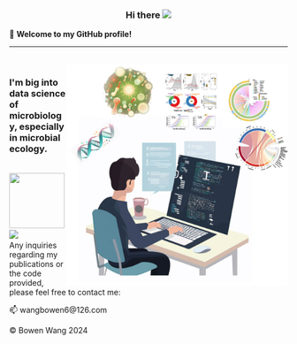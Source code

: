 

<!--
**Bowenw6/Bowenw6** is a ✨ _special_ ✨ repository because its `README.md` (this file) appears on your GitHub profile.

Here are some ideas to get you started:

- 🔭 I’m currently working on ...
- 🌱 I’m currently learning ...
- 👯 I’m looking to collaborate on ...
- 🤔 I’m looking for help with ...
- 💬 Ask me about ...
- 📫 How to reach me: ...
- 😄 Pronouns: ...
- ⚡ Fun fact: ...
-->



<h3 align="center">
 Hi there 
 <img src="https://media.giphy.com/media/hvRJCLFzcasrR4ia7z/giphy.gif" width="25px">


</h3>

🎉 **Welcome to my GitHub profile!**
</h3>

---


<br/>


<img align="right" alt="jpg" src="Github_main_2.jpg?raw=true" width="400" height="400" />

<h3 align="left">
I'm big into data science of microbiology, especially in microbial ecology.
</h3>
<br/>

<img src="https://media.giphy.com/media/CaiVJuZGvR8HK/giphy.gif" width="100px" height="100px">
<img src="https://media.giphy.com/media/rgYPePbfAdTboSJsp1/giphy.gif" height="100px">

</h3>
<br/>
Any inquiries regarding my publications or the code provided, please feel free to contact me:
</p>
📫 wangbowen6@126.com
</h3>

</h3>
<br/>
</h3>

© Bowen Wang 2024



